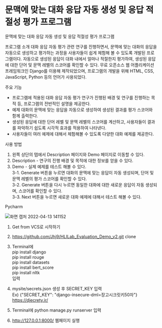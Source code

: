# 문맥에 맞는 대화 응답 자동 생성 및 응답 적절성 평가 프로그램
문맥에 맞는 대화 응답 자동 생성 및 응답 적절성 평가 프로그램

프로그램 소개
대화 응답 자동 평가 관련 연구를 진행하면서, 문맥에 맞는 대화의 응답을 자동으로 생성하고 평가하는 과정을 사용자들이 쉽게 체험해 볼 수 있도록 개발된 프로그램이다. 자동으로 생성된 응답이 대화 내에서 얼마나 적절한지 평가하여, 생성된 응답에 대한 단어 및 문맥 레벨의 스코어를 확인할 수 있다. 무료 오픈소스 웹 어플리케이션 프레임워크인 Django를 이용해 제작되었으며, 프로그램의 개발을 위해 HTML, CSS, JavaScript, Python 등의 언어가 사용되었다. <br>

주요 기능
- 프로그램에 적용된 대화 응답 자동 평가 연구가 진행된 배경 및 연구를 진행하는 목적 등, 프로그램의 전반적인 설명을 제공한다. <br>
- 예제 대화의 문맥에 맞는 응답을 자동으로 생성하여 생성된 결과를 평가 스코어와 함께 출력한다. <br>
- 생성된 응답에 대한 단어 레벨 및 문맥 레벨의 스코어를 계산하고, 사용자들이 결과를 파악하기 쉽도록 시각적 효과를 적용하여 나타낸다. <br>
- 사용자들이 여러 예제에 대해서 체험해볼 수 있도록 다양한 대화 예제를 제공한다. <br>

사용 방법
1. 왼쪽 상단의 탭에서 Description 페이지와 Demo 페이지로 이동할 수 있다. <br>
2. Description - 연구의 진행 배경 및 목적에 대한 정보를 얻을 수 있다. <br>
3. Demo - 실제 예제를 테스트 해볼 수 있다. <br>
3-1. Generate 버튼을 누르면 대화의 문맥에 맞는 응답이 자동 생성되며, 단어 및 문맥 레벨의 평가 스코어를 확인할 수 있다. <br>
3-2. Generate 버튼을 다시 누르면 동일한 대화에 대한 새로운 응답이 자동 생성되며, 스코어를 확인할 수 있다. <br>
3-3. Next 버튼을 누르면 새로운 대화 예제에 대해서 테스트 해볼 수 있다. <br>

Pycharm

![화면 캡처 2022-04-13 141152](https://user-images.githubusercontent.com/50137851/163105666-d975d5a9-6f46-4015-bd12-92cf726cc163.png)

1) Get from VCS로 시작하기

2) https://github.com/Jhj9/HLILab_Evaluation_Demo_v2.git clone<br>

3) Terminal에 <br> 
  pip install django <br>
  pip install rouge <br>
  pip install datasets <br>
  pip install bert_score <br>
  pip install nltk <br>
  입력

4) mysite/secrets.json 생성 후 SECRET_KEY 입력 <br>
  Ex) {"SECRET_KEY": "django-insecure-dml=장고시크릿키50자"} <br>
  https://djecrety.ir/

5) Terminal에 python manage.py runserver 입력<br>

6) http://127.0.0.1:8000/ 웹페이지 실행
